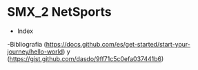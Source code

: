 # SMX_2 NetSports

- Index
  
-Bibliografia (https://docs.github.com/es/get-started/start-your-journey/hello-world) y (https://gist.github.com/dasdo/9ff71c5c0efa037441b6)
